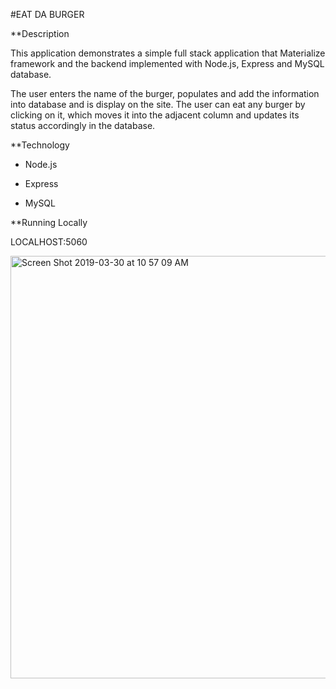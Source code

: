 #EAT DA BURGER

**Description

This application demonstrates a simple full stack application that Materialize framework and the backend implemented with Node.js, Express and MySQL database.

The user enters the name of the burger, populates and add the information into database and is display on the site.  The user can eat any burger by clicking on it, which moves it into the adjacent column and updates its status accordingly in the database.


**Technology

- Node.js

- Express

- MySQL




**Running Locally 

LOCALHOST:5060




<img width="676" alt="Screen Shot 2019-03-30 at 10 57 09 AM" src="https://user-images.githubusercontent.com/44978024/55277857-09f6de80-52db-11e9-8899-0e03f9f2cf89.png">
